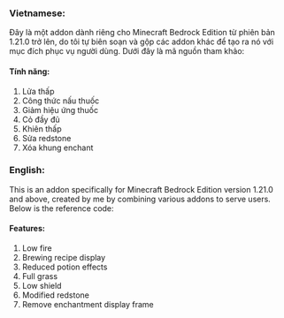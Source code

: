 ### Vietnamese:  
Đây là một addon dành riêng cho Minecraft Bedrock Edition từ phiên bản 1.21.0 trở lên, do tôi tự biên soạn và gộp các addon khác để tạo ra nó với mục đích phục vụ người dùng. Dưới đây là mã nguồn tham khảo:

#### Tính năng:  
1. Lửa thấp  
2. Công thức nấu thuốc  
3. Giảm hiệu ứng thuốc  
4. Cỏ đầy đủ  
5. Khiên thấp  
6. Sửa redstone  
7. Xóa khung enchant  

### English:  
This is an addon specifically for Minecraft Bedrock Edition version 1.21.0 and above, created by me by combining various addons to serve users. Below is the reference code:

#### Features:  
1. Low fire  
2. Brewing recipe display  
3. Reduced potion effects  
4. Full grass  
5. Low shield  
6. Modified redstone  
7. Remove enchantment display frame  
